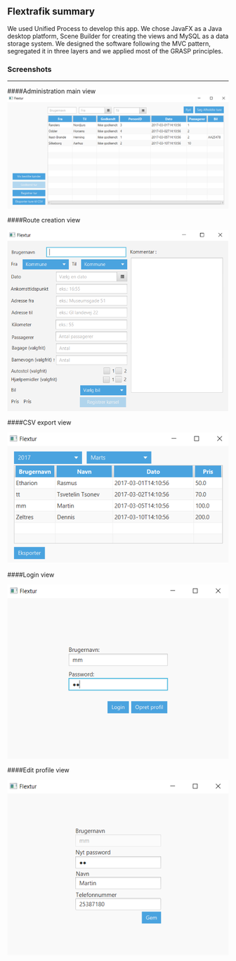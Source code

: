 ## Flextrafik summary

We used Unified Process to develop this app. We chose JavaFX as a Java desktop platform, Scene Builder for creating the views and MySQL as a data storage system. 
We designed the software following the MVC pattern, segregated it in three layers and we applied most of the GRASP principles.

### Screenshots
---
####Administration main view
![Admin main window](screenshots/admin-main-window.png)



####Route creation view

![Admin create route](screenshots/admin-create-route.png)



####CSV export view

![Admin csv export](screenshots/admin-csv-export.png)



####Login view

![Login](screenshots/login.png)



####Edit profile view

![Edit profile](screenshots/edit-profile.png)
